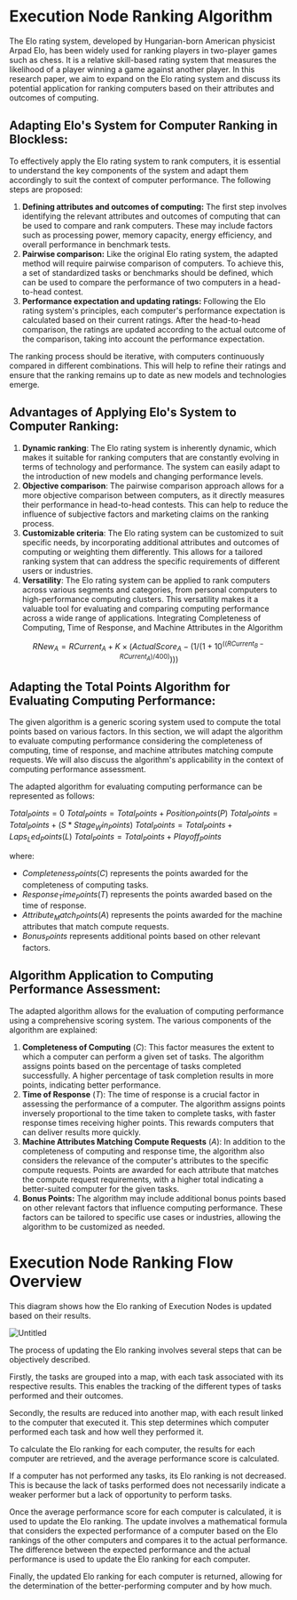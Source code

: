 # **Execution Node Ranking Algorithm**

The Elo rating system, developed by Hungarian-born American physicist Arpad Elo, has been widely used for ranking players in two-player games such as chess. It is a relative skill-based rating system that measures the likelihood of a player winning a game against another player. In this research paper, we aim to expand on the Elo rating system and discuss its potential application for ranking computers based on their attributes and outcomes of computing.

## Adapting Elo's System for Computer Ranking in Blockless:

To effectively apply the Elo rating system to rank computers, it is essential to understand the key components of the system and adapt them accordingly to suit the context of computer performance. The following steps are proposed:

1. **Defining attributes and outcomes of computing:** The first step involves identifying the relevant attributes and outcomes of computing that can be used to compare and rank computers. These may include factors such as processing power, memory capacity, energy efficiency, and overall performance in benchmark tests.
2. **Pairwise comparison:** Like the original Elo rating system, the adapted method will require pairwise comparison of computers. To achieve this, a set of standardized tasks or benchmarks should be defined, which can be used to compare the performance of two computers in a head-to-head contest.
3. **Performance expectation and updating ratings:** Following the Elo rating system's principles, each computer's performance expectation is calculated based on their current ratings. After the head-to-head comparison, the ratings are updated according to the actual outcome of the comparison, taking into account the performance expectation.

The ranking process should be iterative, with computers continuously compared in different combinations. This will help to refine their ratings and ensure that the ranking remains up to date as new models and technologies emerge.

## Advantages of Applying Elo's System to Computer Ranking:

1. **Dynamic ranking**: The Elo rating system is inherently dynamic, which makes it suitable for ranking computers that are constantly evolving in terms of technology and performance. The system can easily adapt to the introduction of new models and changing performance levels.
2. **Objective comparison**: The pairwise comparison approach allows for a more objective comparison between computers, as it directly measures their performance in head-to-head contests. This can help to reduce the influence of subjective factors and marketing claims on the ranking process.
3. **Customizable criteria**: The Elo rating system can be customized to suit specific needs, by incorporating additional attributes and outcomes of computing or weighting them differently. This allows for a tailored ranking system that can address the specific requirements of different users or industries.
4. **Versatility**: The Elo rating system can be applied to rank computers across various segments and categories, from personal computers to high-performance computing clusters. This versatility makes it a valuable tool for evaluating and comparing computing performance across a wide range of applications. Integrating Completeness of Computing, Time of Response, and Machine Attributes in the Algorithm

$$
RNew_A=RCurrent_A+K×(ActualScore_A-(1/(1+10^( (RCurrent_B-RCurrent_A)/400))))
$$

## Adapting the Total Points Algorithm for Evaluating Computing Performance:

The given algorithm is a generic scoring system used to compute the total points based on various factors. In this section, we will adapt the algorithm to evaluate computing performance considering the completeness of computing, time of response, and machine attributes matching compute requests. We will also discuss the algorithm's applicability in the context of computing performance assessment.

The adapted algorithm for evaluating computing performance can be represented as follows:

$Total_Points=0$
$Total_Points=Total_Points+Position_P oints(P)$
$Total_Points=Total_Points+(S*Stage_W in_P oints)$
$Total_Points=Total_Points+Laps_Led_Points(L)$
$Total_Points=Total_Points+Playoff_Points$

where:

- $Completeness_Points(C)$ represents the points awarded for the completeness of computing tasks.
- $Response_Time_Points(T)$ represents the points awarded based on the time of response.
- $Attribute_Match_Points(A)$ represents the points awarded for the machine attributes that match compute requests.
- $Bonus_Points$  represents additional points based on other relevant factors.

## Algorithm Application to Computing Performance Assessment:

The adapted algorithm allows for the evaluation of computing performance using a comprehensive scoring system. The various components of the algorithm are explained:

1. **Completeness of Computing** $(C)$: This factor measures the extent to which a computer can perform a given set of tasks. The algorithm assigns points based on the percentage of tasks completed successfully. A higher percentage of task completion results in more points, indicating better performance.
2. **Time of Response** $(T)$: The time of response is a crucial factor in assessing the performance of a computer. The algorithm assigns points inversely proportional to the time taken to complete tasks, with faster response times receiving higher points. This rewards computers that can deliver results more quickly.
3. **Machine Attributes Matching Compute Requests** $(A)$: In addition to the completeness of computing and response time, the algorithm also considers the relevance of the computer's attributes to the specific compute requests. Points are awarded for each attribute that matches the compute request requirements, with a higher total indicating a better-suited computer for the given tasks.
4. **Bonus Points:** The algorithm may include additional bonus points based on other relevant factors that influence computing performance. These factors can be tailored to specific use cases or industries, allowing the algorithm to be customized as needed.

# **Execution Node Ranking Flow Overview**

This diagram shows how the Elo ranking of Execution Nodes is updated based on their results.

![Untitled](/docs/protocol/nodes/Untitled.png)

The process of updating the Elo ranking involves several steps that can be objectively described.

Firstly, the tasks are grouped into a map, with each task associated with its respective results. This enables the tracking of the different types of tasks performed and their outcomes.

Secondly, the results are reduced into another map, with each result linked to the computer that executed it. This step determines which computer performed each task and how well they performed it.

To calculate the Elo ranking for each computer, the results for each computer are retrieved, and the average performance score is calculated.

If a computer has not performed any tasks, its Elo ranking is not decreased. This is because the lack of tasks performed does not necessarily indicate a weaker performer but a lack of opportunity to perform tasks.

Once the average performance score for each computer is calculated, it is used to update the Elo ranking. The update involves a mathematical formula that considers the expected performance of a computer based on the Elo rankings of the other computers and compares it to the actual performance. The difference between the expected performance and the actual performance is used to update the Elo ranking for each computer.

Finally, the updated Elo ranking for each computer is returned, allowing for the determination of the better-performing computer and by how much.